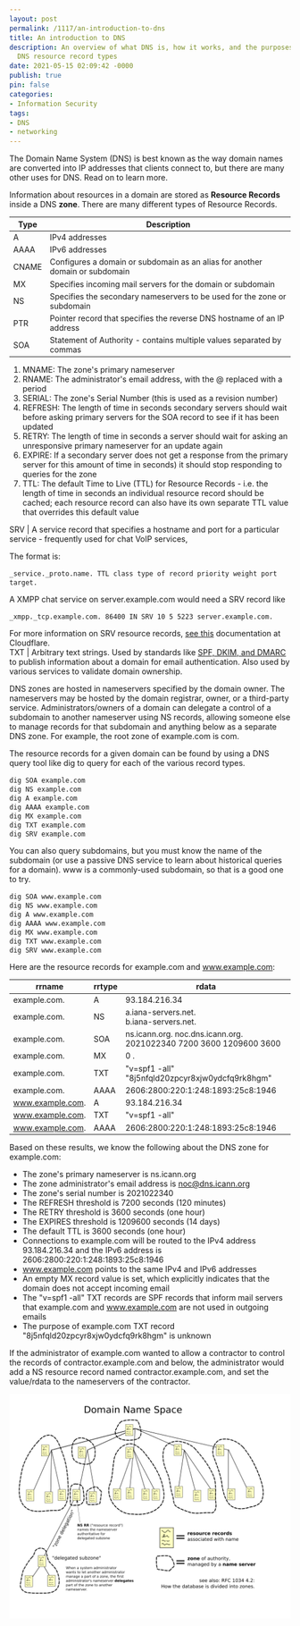 ```yaml
---
layout: post
permalink: /1117/an-introduction-to-dns
title: An introduction to DNS
description: An overview of what DNS is, how it works, and the purposes of the various
  DNS resource record types
date: 2021-05-15 02:09:42 -0000
publish: true
pin: false
categories:
- Information Security
tags:
- DNS
- networking
---
```

The Domain Name System (DNS) is best known as the way domain names are
converted into IP addresses that clients connect to, but there are many other
uses for DNS. Read on to learn more.

Information about resources in a domain are stored as **Resource Records**
inside a DNS **zone**. There are many different types of Resource Records.

Type | Description  
---|---  
A | IPv4 addresses  
AAAA | IPv6 addresses  
CNAME | Configures a domain or subdomain as an alias for another domain or subdomain  
MX | Specifies incoming mail servers for the domain or subdomain  
NS | Specifies the secondary nameservers to be used for the zone or subdomain  
PTR | Pointer record that specifies the reverse DNS hostname of an IP address  
SOA |  Statement of Authority - contains multiple values separated by commas

  1. MNAME: The zone's primary nameserver
  2. RNAME: The administrator's email address, with the @ replaced with a period
  3. SERIAL: The zone's Serial Number (this is used as a revision number)
  4. REFRESH: The length of time in seconds secondary servers should wait before asking primary servers for the SOA record to see if it has been updated
  5. RETRY: The length of time in seconds a server should wait for asking an unresponsive primary nameserver for an update again
  6. EXPIRE:  If a secondary server does not get a response from the primary server for this amount of time in seconds) it should stop responding to queries for the zone
  7. TTL: The default Time to Live (TTL) for Resource Records - i.e. the length of time in seconds an individual resource record should be cached; each resource record can also have its own separate TTL value that overrides this default value

SRV |  A service record that specifies a hostname and port for a particular service - frequently used for chat VoIP services,  
  
The format is:

    _service._proto.name. TTL class type of record priority weight port target.

A XMPP chat service on server.example.com would need a SRV record like

    _xmpp._tcp.example.com. 86400 IN SRV 10 5 5223 server.example.com.

For more information on SRV resource records, [see
this](https://www.cloudflare.com/learning/dns/dns-records/dns-srv-record/)
documentation at Cloudflare.  
TXT | Arbitrary text strings. Used by standards like [SPF, DKIM, and DMARC](https://seanthegeek.net/459/demystifying-dmarc/) to publish information about a domain for email authentication. Also used by various services to validate domain ownership.  
  
 DNS zones are hosted in nameservers specified by the domain owner. The
nameservers may be hosted by the domain registrar, owner, or a third-party
service. Administrators/owners of a domain can delegate a control of a
subdomain to another nameserver using NS records, allowing someone else to
manage records for that subdomain and anything below as a separate DNS zone.
For example, the root zone of example.com is com.

The resource records for a given domain can be found by using a DNS query tool
like dig to query for each of the various record types.

    dig SOA example.com
    dig NS example.com
    dig A example.com
    dig AAAA example.com
    dig MX example.com
    dig TXT example.com
    dig SRV example.com

You can also query subdomains, but you must know the name of the subdomain (or
use a passive DNS service to learn about historical queries for a domain). www
is a commonly-used subdomain, so that is a good one to try.

    dig SOA www.example.com
    dig NS www.example.com
    dig A www.example.com
    dig AAAA www.example.com
    dig MX www.example.com
    dig TXT www.example.com
    dig SRV www.example.com

Here are the resource records for example.com and www.example.com:

rrname | rrtype | rdata  
---|---|---  
example.com. | A | 93.184.216.34  
example.com. | NS | a.iana-servers.net.<br>b.iana-servers.net.  
example.com. | SOA | ns.icann.org. noc.dns.icann.org. 2021022340 7200 3600 1209600 3600  
example.com. | MX | 0 .  
example.com. | TXT | "v=spf1 -all"<br>"8j5nfqld20zpcyr8xjw0ydcfq9rk8hgm"  
example.com. | AAAA | 2606:2800:220:1:248:1893:25c8:1946  
www.example.com. | A | 93.184.216.34  
www.example.com. | TXT | "v=spf1 -all"  
www.example.com. | AAAA | 2606:2800:220:1:248:1893:25c8:1946  
  
Based on these results, we know the following about the DNS zone for
example.com:

* The zone's primary nameserver is ns.icann.org
* The zone administrator's email address is noc@dns.icann.org
* The zone's serial number is 2021022340
* The REFRESH threshold is 7200 seconds (120 minutes)
* The RETRY threshold is 3600 seconds (one hour)
* The EXPIRES threshold is 1209600 seconds (14 days)
* The default TTL is 3600 seconds (one hour)
* Connections to example.com will be routed to the IPv4 address 93.184.216.34 and the IPv6 address is 2606:2800:220:1:248:1893:25c8:1946
* www.example.com points to the same IPv4 and IPv6 addresses
* An empty MX record value is set, which explicitly indicates that the domain does not accept incoming email
* The "v=spf1 -all" TXT records are SPF records that inform mail servers that example.com and www.example.com are not used in outgoing emails
* The purpose of example.com TXT record "8j5nfqld20zpcyr8xjw0ydcfq9rk8hgm" is unknown

If the administrator of example.com wanted to allow a contractor to control
the records of contractor.example.com and below, the administrator would add a
NS resource record named contractor.example.com, and set the value/rdata to
the nameservers of the contractor.

![A diagram of the structure of DNS](/assets/wp-content/uploads/2021/05/domain_name_space.png)
